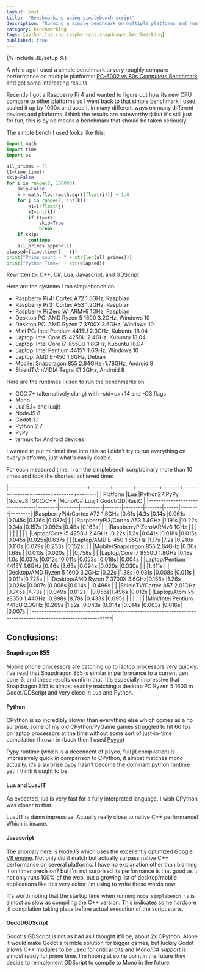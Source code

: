 ```yaml
---
layout: post
title:  "Benchmarking using simplebench script"
description: "Running a simple benchmark on multiple platforms and runtimes"
category: benchmarking
tags: [python,lua,cpp,raspberrypi,snapdragon,benchmarking]
published: true
---
```


{% include JB/setup %}

A while ago I used a simple benchmark to very roughly compare performance on multiple platforms: [PC-6002 vs 80s Computers Benchmark](http://zenithsal.com/pc-6002/2018/04/30/pc-6002-vs-80s-computers-benchmark) and got some interesting results.

Recently I got a Raspberry Pi 4 and wanted to figure out how its new CPU compare to other platforms so I went back to that simple benchmark I used, scaled it up by 1000x and used it in many different ways on many different devices and platforms. I think the results are noteworthy :) but it's still just for fun, this is by no means a benchmark that should be taken seriously.

The simple bench I used looks like this:

~~~~ py
import math
import time
import os

all_primes = []
t1=time.time()
skip=False
for i in range(2, 100000):
    skip=False
    k = math.floor(math.sqrt(float(i))) + 1.0
    for j in range(2, int(k)):
        k1=i/float(j)
        k2=int(k1)
        if k1==k2:
            skip=True
            break
    if skip:
        continue
    all_primes.append(i)
elapsed=(time.time() - t1)
print("Prime count = " + str(len(all_primes)))
print("Python Time=" + str(elapsed))
~~~~

Rewritten to: C++, C#, Lua, Javascript, and GDScript

Here are the systems I ran simplebench on:

* Raspberry Pi 4: Cortex A72 1.5GHz, Raspbian
* Raspberry Pi 3: Cortex A53 1.2GHz, Raspbian
* Raspberry Pi Zero W: ARMv6 1GHz, Raspbian
* Desktop PC: AMD Ryzen 5 1600 3.2GHz, Windows 10
* Desktop PC: AMD Ryzen 7 3700X 3.6GHz, Windows 10
* Mini PC: Intel Pentium 4415U 2.3GHz, Kubuntu 18.04
* Laptop: Intel Core i5-4258U 2.4GHz, Kubuntu 18.04
* Laptop: Intel Core i7-8550U 1.8GHz, Kubuntu 18.04
* Laptop: Intel Pentium 4415Y 1.6GHz, Windows 10
* Laptop: AMD E-450 1.6GHz, Debian
* Mobile: Snapdragon 855 2.84GHz+1.78GHz, Android 9
* ShieldTV: nVIDIA Tegra X1 2GHz, Android 8

Here are the runtimes I used to run the benchmarks on:

* GCC 7+ (alternatively clang) with -std=c++14 and -O3 flags
* Mono
* Lua 5.1+ and luajit
* NodeJS 8
* Godot 3.1
* Python 2.7
* PyPy
* termux for Android devices 

I wanted to put minimal time into this so I didn't try to run everything on every platforms, just what's easily doable.

For each measured time, I ran the simplebench script/binary more than 10 times and took the shortest achieved time:

|--------------------------------+--------+--------+---------+-------+--------+-------+------+--------+--------|
| Platform                       |Lua     |Python27|PyPy     |NodeJS |GCC/C++ |Mono/C#|Luajit|Godot/GD|RustC   |
|--------------------------------|--------|--------|---------|-------|--------|-------|------|--------|--------|
|RaspberryPi4/Cortex A72 1.6GHz  |0.61s   |4.3s    |0.14s    |0.061s |0.045s  |0.136s |0.087s|        |        |
|RaspberryPi3/Cortex A53 1.4GHz  |1.191s  |10.22s  |0.34s    |0.157s |0.092s  |0.49s  |0.163s|        |        |
|RaspberryPiZero/ARMv6 1GHz      |        |        |         |       |        |       |      |        |        |
|Laptop/Core i5 4258U 2.4GHz     |0.22s   |1.2s    |0.041s   |0.018s |0.015s  |0.045s |0.025s|0.637s  |        |
|Laptop/AMD E-450 1.65GHz        |1.17s   |7.2s    |0.210s   |0.110s |0.079s  |0.233s |0.152s|        |        |
|Mobile/Snapdragon 855 2.84GHz   |0.36s   |1.68s   |         |0.013s |0.020s  |       |      |0.758s  |        |
|Laptop/Core i7 8550U 1.8GHz     |0.18s   |1.0s    |0.037s   |0.012s |0.011s  |0.053s |0.018s|        |0.004s  |
|Laptop/Pentium 4415Y 1.6GHz     |0.46s   |3.65s   |0.094s   |0.020s |0.030s  |       |      |1.411s  |        |
|Desktop/AMD Ryzen 5 1600 3.2GHz |0.22s   |1.38s   |0.031s   |0.008s |0.011s  |       |0.011s|0.725s  |        |
|Desktop/AMD Ryzen 7 3700X 3.6GHz|0.156s  |1.26s   |0.026s   |0.007s |0.008s  |0.014s |      |0.496s  |        |
|ShieldTV/Cortex A57 2.01GHz     |0.745s  |4.73s   |         |0.049s |0.012s  |       |0.056s|1.496s  |0.012s  |
|Laptop/Atom x5-z8350 1.44GHz    |0.998s  |8.78s   |0.433s   |0.095s |        |       |      |        |        |
|Mini/Intel Pentium 4415U 2.3GHz |0.269s  |1.52s   |0.043s   |0.014s |0.014s  |0.063s |0.016s|        |0.007s  |
|--------------------------------------------------------------------------------------------------------------|

## Conclusions:

#### Snapdragon 855

Mobile phone processors are catching up to laptop processors very quickly. I've read that Snapdragon 855 is similar in performance to a current gen core i3, and these results confirm that. It's especially impressive that Snapdragon 855 is almost exactly matching a desktop PC Ryzen 5 1600 in Godot/GDScript and very close in Lua and Python.

#### Python

CPython is so incredibly slower than everything else which comes as a no surprise, some of my old CPython/PyGame games struggled to hit 60 fps on laptop processors at the time without some sort of just-in-time compilation thrown in (back then I used [Psyco](http://psyco.sourceforge.net/))

Pypy runtime (which is a decendent of psyco, full jit compilation) is impressively quick in comparison to CPython, it almost matches mono actually, it's a surprise pypy hasn't become the dominant python runtime yet! I think it ought to be.

#### Lua and LuaJIT

As expected, lua is very fast for a fully interpreted language. I wish CPython was closer to that.

LuaJIT is damn impressive. Actually really close to native C++ performance! Which is insane.

#### Javascript

The anomaly here is NodeJS which uses the excellently optimized [Google V8 engine](https://v8.dev/). Not only did it match but actually surpass native C++ performance on several platforms. I have no explanation other than blaming it on timer precision? but I'm not surprised its performance is that good as it not only runs 100% of the web, but a growing list of desktop/mobile applications like this very editor I'm using to write these words now.

It's worth noting that the startup time when running `node simplebench.js` is almost as slow as compiling the C++ version. This indicates some hardcore jit compilation taking place before actual execution of the script starts. 

#### Godot/GDScript

Godot's GDScript is not as bad as I thought it'll be, about 2x CPython. Alone it would make Godot a terrible solution for bigger games, but luckily Godot allows C++ modules to be used for critical bits and Mono/C# support is almost ready for prime time. I'm hoping at some point in the future they decide to reimplement GDScript to compile to Mono in the future.

